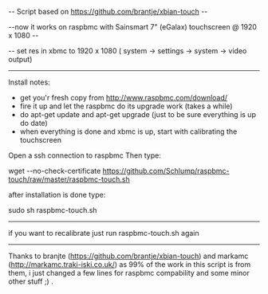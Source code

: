 --  Script based on https://github.com/brantje/xbian-touch --


--now it works on raspbmc with Sainsmart 7" (eGalax) touchscreen @ 1920 x 1080 --

-- set res in xbmc to 1920 x 1080 ( system -> settings -> system -> video output)

---------------------------------------------------------------------------------------------------
Install notes:

- get you'r fresh copy from http://www.raspbmc.com/download/
- fire it up and let the raspbmc do its upgrade work (takes a while)
- do apt-get update and apt-get upgrade (just to be sure everything is up do date)
- when everything is done and xbmc is up, start with calibrating the touchscreen


Open a ssh connection to raspbmc
Then type:

wget --no-check-certificate https://github.com/Schlump/raspbmc-touch/raw/master/raspbmc-touch.sh

after installation is done type:

sudo sh raspbmc-touch.sh


---------------
if you want to recalibrate just run raspbmc-touch.sh again


---------------------------------------------------------------------------------------------------

Thanks to branjte (https://github.com/brantje/xbian-touch) and  markamc (http://markamc.traki-iski.co.uk/)
as 99% of the work in this script is from them, i just changed a few lines for raspbmc compability and some minor other stuff ;) .
